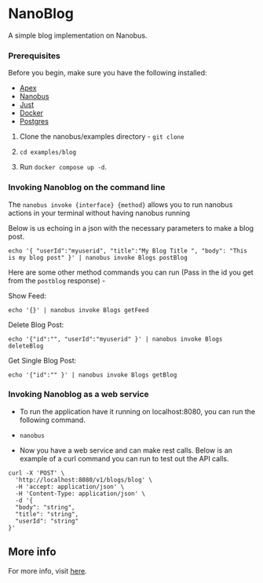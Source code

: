 # NanoBlog 

A simple blog implementation on Nanobus.

### Prerequisites

Before you begin, make sure you have the following installed:

* [Apex](https://apexlang.io)
* [Nanobus](https://github.com/nanobus)
* [Just](https://just.systems)
* [Docker](https://docs.docker.com/get-docker/)
* [Postgres](https://www.postgresql.org)

1) Clone the nanobus/examples directory - ``` git clone ```

2) `cd examples/blog`

3) Run `docker compose up -d`.


### Invoking Nanoblog on the command line

The `nanobus invoke {interface} {method}` allows you to run nanobus actions in your terminal without having nanobus running 

Below is us echoing in a json with the necessary parameters to make a blog post.

``` echo '{ "userId":"myuserid", "title":"My Blog Title ", "body": "This is my blog post" }' | nanobus invoke Blogs postBlog ```

Here are some other method commands you can run (Pass in the id you get from the `postblog` response) -

Show Feed:

``` echo '{}' | nanobus invoke Blogs getFeed ```

Delete Blog Post:

``` echo '{"id":"", "userId":"myuserid" }' | nanobus invoke Blogs deleteBlog ```

Get Single Blog Post:

```echo '{"id":"" }' | nanobus invoke Blogs getBlog```


### Invoking Nanoblog as a web service

* To run the application have it running on localhost:8080, you can run the following command.

* `nanobus`

* Now you have a web service and can make rest calls. Below is an example of a curl command you can run to test out the API calls.

```
curl -X 'POST' \
  'http://localhost:8080/v1/blogs/blog' \
  -H 'accept: application/json' \
  -H 'Content-Type: application/json' \
  -d '{
  "body": "string",
  "title": "string",
  "userId": "string"
}' 
```
## More info

For more info, visit [here](https://github.com/nanobus/nanobus).


